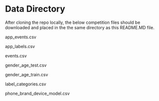 # Data Directory 

After cloning the repo locally, the below competition files should be downloaded and placed in the the same directory as this README.MD file.

app_events.csv

app_labels.csv

events.csv

gender_age_test.csv

gender_age_train.csv

label_categories.csv

phone_brand_device_model.csv
